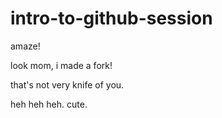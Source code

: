# intro-to-github-session
amaze!

look mom, i made a fork!

that's not very knife of you.

heh heh heh. cute.
